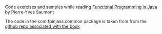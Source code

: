 Code exercises and samples while reading [Functional Programming in Java](https://www.manning.com/books/functional-programming-in-java)
by Pierre-Yves Saumont

The code in the com.fpinjava.common package is taken from from the [github repo
associated with the book](https://github.com/fpinjava/fpinjava)

